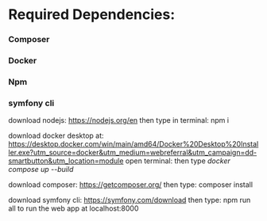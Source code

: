 # Required Dependencies:
### Composer
### Docker
### Npm
### symfony cli

download nodejs: https://nodejs.org/en
then type in terminal: npm i

download docker desktop at: https://desktop.docker.com/win/main/amd64/Docker%20Desktop%20Installer.exe?utm_source=docker&utm_medium=webreferral&utm_campaign=dd-smartbutton&utm_location=module
open terminal: then type *docker compose up --build*

download composer: https://getcomposer.org/
then type: composer install

download symfony cli: https://symfony.com/download
then type: npm run all to run the web app at localhost:8000

